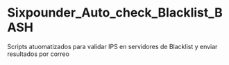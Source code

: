 # Sixpounder_Auto_check_Blacklist_BASH
Scripts atuomatizados para validar IPS en servidores de Blacklist y enviar resultados por correo
